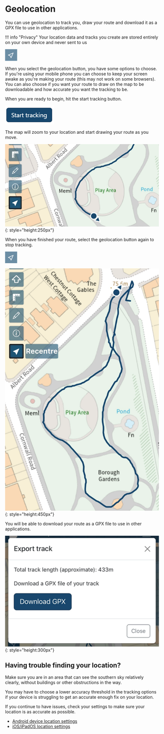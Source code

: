 # Geolocation

You can use geolocation to track you, draw your route and download it as a GPX file to use in other applications.

!!! info "Privacy"
    Your location data and tracks you create are stored entirely on your own device and never sent to us

![Geolocation button](../assets/images/geolocation-button.PNG)

When you select the geolocation button, you have some options to choose. If you're using your mobile phone you can choose to keep your screen awake as you're making your route (this may not work on some browsers). You can also choose if you want your route to draw on the map to be downloadable and how accurate you want the tracking to be.

When you are ready to begin, hit the start tracking button.

![Geolocation start tracking button](../assets/images/geolocation-start-tracking.PNG)

The map will zoom to your location and start drawing your route as you move.

![Geolocation track started](../assets/images/geolocation-start-track.png){: style="height:250px"}

When you have finished your route, select the geolocation button again to stop tracking.

![Geolocation button](../assets/images/geolocation-button.PNG)

![Geolocation track finished](../assets/images/geolocation-end-track.png){: style="height:450px"}

You will be able to download your route as a GPX file to use in other applications.

![Geolocation download your file](../assets/images/geolocation-download.png){: style="height:300px"}

## Having trouble finding your location?

Make sure you are in an area that can see the southern sky relatively clearly, without buildings or other obstructions in the way. 

You may have to choose a lower accuracy threshold in the tracking options if your device is struggling to get an accurate enough fix on your location.

If you continue to have issues, check your settings to make sure your location is as accurate as possible.

- [Android device location settings](https://support.google.com/nexus/answer/3467281)
- [iOS/iPadOS location settings](https://support.apple.com/en-gb/102515)